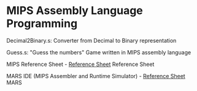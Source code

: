 # MIPS Assembly Language Programming

Decimal2Binary.s: Converter from Decimal to Binary representation

Guess.s: "Guess the numbers" Game written in MIPS assembly language


MIPS Reference Sheet - [Reference Sheet](http://www2.engr.arizona.edu/~ece369/Resources/spim/MIPSReference.pdf) Reference Sheet

MARS IDE (MIPS Assembler and Runtime Simulator) - [Reference Sheet](http://courses.missouristate.edu/kenvollmar/mars/) MARS
